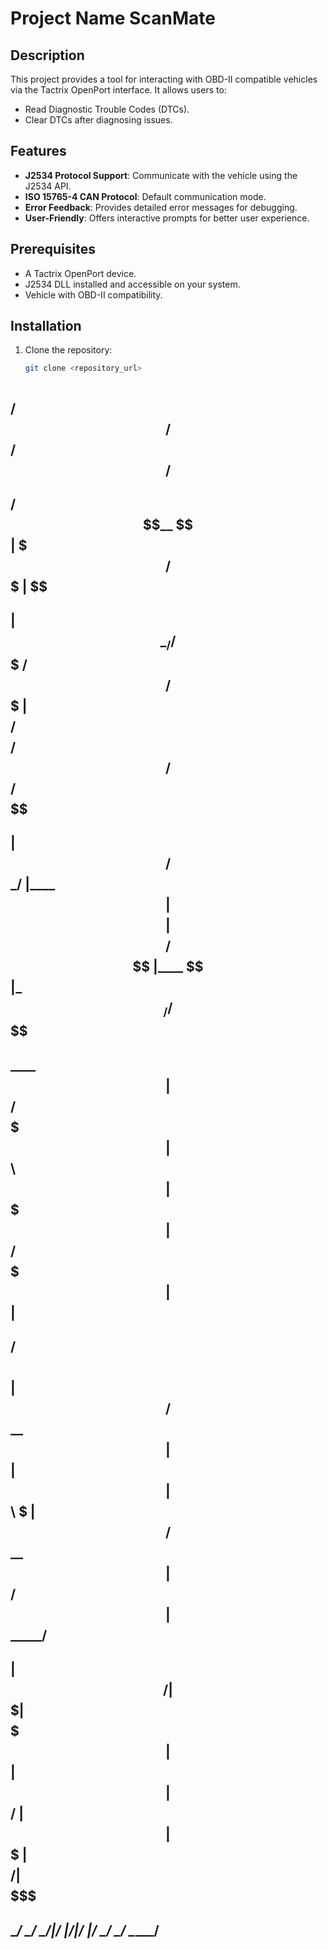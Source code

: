                                                        
# Project Name ScanMate

## Description
This project provides a tool for interacting with OBD-II compatible vehicles via the Tactrix OpenPort interface. It allows users to:
- Read Diagnostic Trouble Codes (DTCs).
- Clear DTCs after diagnosing issues.

## Features
- **J2534 Protocol Support**: Communicate with the vehicle using the J2534 API.
- **ISO 15765-4 CAN Protocol**: Default communication mode.
- **Error Feedback**: Provides detailed error messages for debugging.
- **User-Friendly**: Offers interactive prompts for better user experience.

## Prerequisites
- A Tactrix OpenPort device.
- J2534 DLL installed and accessible on your system.
- Vehicle with OBD-II compatibility.

## Installation
1. Clone the repository:
   ```bash
   git clone <repository_url>



##   /$$$$$$                                /$$      /$$             /$$              
##  /$$__  $$                              | $$$    /$$$            | $$              
## | $$  \__/  /$$$$$$$  /$$$$$$  /$$$$$$$ | $$$$  /$$$$  /$$$$$$  /$$$$$$    /$$$$$$ 
## |  $$$$$$  /$$_____/ |____  $$| $$__  $$| $$ $$/$$ $$ |____  $$|_  $$_/   /$$__  $$
##  \____  $$| $$        /$$$$$$$| $$  \ $$| $$  $$$| $$  /$$$$$$$  | $$    | $$$$$$$$
##  /$$  \ $$| $$       /$$__  $$| $$  | $$| $$\  $ | $$ /$$__  $$  | $$ /$$| $$_____/
## |  $$$$$$/|  $$$$$$$|  $$$$$$$| $$  | $$| $$ \/  | $$|  $$$$$$$  |  $$$$/|  $$$$$$$
##  \______/  \_______/ \_______/|__/  |__/|__/     |__/ \_______/   \___/   \_______/
                                                                                   

